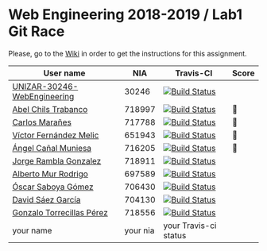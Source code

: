 # Web Engineering 2018-2019 / Lab1 Git Race

Please, go to the [Wiki](https://github.com/UNIZAR-30246-WebEngineering/lab1-git-race/wiki) in order to get the instructions for this assignment.

User name | NIA | Travis-CI|Score
----------|-----|----------|-----
[UNIZAR-30246-WebEngineering](https://github.com/UNIZAR-30246-WebEngineering/lab1-git-race) |30246 | [![Build Status](https://travis-ci.org/UNIZAR-30246-WebEngineering/lab1-git-race.svg?branch=master)](https://travis-ci.org/UNIZAR-30246-WebEngineering/lab1-git-race)
[Abel Chils Trabanco](https://github.com/AbelChT) | 718997 | [![Build Status](https://travis-ci.com/AbelChT/lab1-git-race.svg)](https://travis-ci.com/AbelChT/lab1-git-race) | :gift:
[Carlos Marañes](https://github.com/carlosmn1997) | 717788 | [![Build Status](https://travis-ci.org/carlosmn1997/lab1-git-race.svg)](https://travis-ci.org/carlosmn1997/lab1-git-race) | :gift:
[Víctor Fernández Melic](https://github.com/Melic93) | 651943 | [![Build Status](https://travis-ci.org/Melic93/lab1-git-race.svg?branch=master)](https://travis-ci.com/Melic93/lab1-git-race) | :gift:
[Ángel Cañal Muniesa](https://github.com/lAngelP) | 716205 | [![Build Status](https://travis-ci.org/lAngelP/lab1-git-race.svg)](https://travis-ci.org/lAngelP/lab1-git-race) | :gift:
[Jorge Rambla Gonzalez](https://github.com/jorgeRambla) | 718911 | [![Build Status](https://travis-ci.org/jorgeRambla/lab1-git-race.svg)](https://travis-ci.org/jorgeRambla/lab1-git-race)
[Alberto Mur Rodrigo](https://github.com/697589) | 697589 | [![Build Status](https://travis-ci.org/697589/lab1-git-race.svg)](https://travis-ci.org/697589/lab1-git-race)
[Óscar Saboya Gómez](https://github.com/oscarsa) | 706430 | [![Build Status](https://travis-ci.org/oscarsa/lab1-git-race.svg)](https://travis-ci.org/oscarsa/lab1-git-race)
[David Sáez García](https://github.com/davidigea) | 704130 | [![Build Status](https://travis-ci.org/davidigea/lab1-git-race.svg)](https://travis-ci.org/davidigea/lab1-git-race)
[Gonzalo Torrecillas Pérez](https://github.com/gonzalotp) | 718556 | [![Build Status](https://travis-ci.org/gonzalotp/lab1-git-race.svg)](https://travis-ci.org/gonzalotp/lab1-git-race)
your name | your nia | your Travis-ci status
